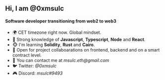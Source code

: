 ## Hi, I am @0xmsulc

#### Software developer transitioning from web2 to web3

<ul>
  <li>🌍 CET timezone right now. Global mindset. </li>
  <li>🧠 Strong knowledge of <b>Javascript</b>, <b>Typescript</b>, <b>Node</b> and <b>React</b>.</li>
  <li>🐵 I'm learning <b>Solidity</b>, <b>Rust</b> and <b>Cairo</b>.</li>
  <li>🤝 Open for project collaboarations on frontend, backend and on a smart contract level.</li>
  <li>📧 You can contact me at <em>msulc.eth@gmail.com</em></li>
  <li>🐦 Twitter: <em>@0xmsulc</em></li>
  <li>🎮 Discord: <em>msulc#9493</em></li>
</ul>
